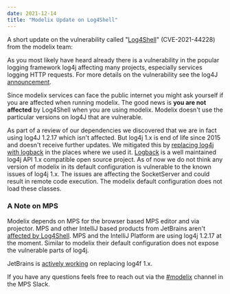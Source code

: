 ```yaml
---
date: 2021-12-14
title: "Modelix Update on Log4Shell"
---
```


A short update on the vulnerability called "[Log4Shell](https://en.wikipedia.org/wiki/Log4Shell)" (CVE-2021-44228) from the modelix team:

As you most likely have heard already there is a vulnerability in the popular logging framework log4j affecting many projects, especially services logging HTTP requests. For more details on the vulnerability see the log4J [announcement](https://logging.apache.org/log4j/2.x/security.html).

Since modelix services can face the public internet you might ask yourself if you are affected when running modelix. The good news is **you are not affected** by Log4Shell when you are using modelix. Modelix doesn't use the particular versions on log4J that are vulnerable. 

As part of a review of our dependencies we discovered that we are in fact using log4J 1.2.17 which isn't affected. But log4j 1.x is end of life since 2015 and doesn't receive further updates. We mitigated this by [replacing log4j with logback](https://github.com/modelix/modelix/pull/141) in the places where we used it. [Logback](https://logback.qos.ch) is a well maintained log4j API 1.x compatible open source project. As of now we do not think any version of modelix in its default configuration is vulnerable to the known issues of log4j 1.x. The issues are affecting the SocketServer and could result in remote code execution. The modelix default configuration does not load these classes. 
    
### A Note on MPS 

Modelix depends on MPS for the browser based MPS editor and via projector. MPS and other IntelliJ based products from JetBrains aren't [affected by Log4Shell](https://blog.jetbrains.com/blog/2021/12/13/log4j-vulnerability-and-jetbrains-products-and-services/). MPS and the IntelliJ Platform are using log4j 1.2.17 at the moment. Similar to modelix their default configuration does not expose the vulnerable parts of log4j. 

JetBrains is [actively working](https://youtrack.jetbrains.com/issue/IDEA-265069) on replacing log4f 1.x. 

If you have any questions feels free to reach out via the [#modelix](https://jetbrains-mps.slack.com/archives/C01ADCD6VSM) channel in the MPS Slack.
